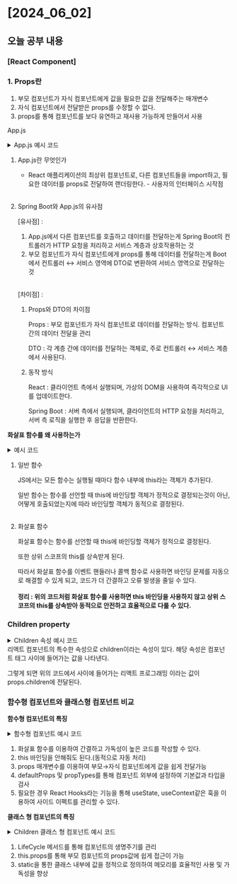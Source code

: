 # [2024_06_02]

## 오늘 공부 내용
### [React Component]
### 1.  Props란
1. 부모 컴포넌트가 자식 컴포넌트에게 값을 필요한 값을 전달해주는 매개변수
2. 자식 컴포넌트에서 전달받은 props를 수정할 수 없다.
3. props를 통해 컴포넌트를 보다 유연하고 재사용 가능하게 만들어서 사용

App.js

<details>
    <summary>App.js 예시 코드</summary>

``` javascript
import logo from "./logo.svg";
import "./App.css";

function App() {
  return (
    <Library title="조선 선비들의" />
  );
}

export default App;
------------------------------------
import Book from "./Book";

function Library(props) {
  return (
    <div>
      <h1>{props.title} 도서관</h1>
      <Book name="대학" numOfPage={10} />
      <Book name="논어" numOfPage={300} />
      <Book name="맹자" numOfPage={600} />
      <Book name="중용" numOfPage={50} />
      <Book name="채근담" numOfPage={250} />
    </div>
  );
}

export default Library;
-------------------------------------
function Book(props) {
  return (
    <div>
      <h1>{`이 책의 이름은 ${props.name}입니다.`}</h1>
      <h2>{`이 책은 총 ${props.numOfPage}페이지로 이뤄져 있습니다.`}</h2>
    </div>
  );
}

export default Book;

```

</details>

1. App.js란 무엇인가
    - React 애플리케이션의 최상위 컴포넌트로, 다른 컴포넌트들을 import하고, 필요한 데이터를 props로 전달하여 랜더링한다. - 사용자의 인터페이스 시작점
      <br><br>
2. Spring Boot와 App.js의 유사점

   [유사점] :

    1. App.js에서 다른 컴포넌트를 호출하고 데이터를 전달하는게 Spring Boot의 컨트롤러가 HTTP 요청을 처리하고 서비스 계층과 상호작용하는 것
    2. 부모 컴포넌트가 자식 컴포넌트에게 props를 통해 데이터를 전달하는게 Boot에서 컨트롤러 ↔ 서비스 영역에 DTO로 변환하여 서비스 영역으로 전달하는것<br><br>

   [차이점] :

    1. Props와 DTO의 차이점

       Props : 부모 컴포넌트가 자식 컴포넌트로 데이터를 전달하는 방식. 컴포넌트 간의 데이터 전달을 관리

       DTO : 각 계층 간에 데이터를 전달하는 객체로, 주로 컨트롤러 ↔ 서비스 계층에서 사용된다.

    2. 동작 방식

       React : 클라이언트 측에서 실행되며, 가상의 DOM을 사용하여 즉각적으로 UI를 업데이트한다.

       Spring Boot : 서버 측에서 실행되며, 클라이언트의 HTTP 요청을 처리하고, 서버 측 로직을 실행한 후 응답을 반환한다.

<b>화살표 함수를 왜 사용하는가</b>
<details>
    <summary>예시 코드</summary>

``` javascript
// 일반 함수 사용
class MyClassComponent extends React.Component {
  constructor(props) {
    super(props);
    this.name = '홍길동';
    this.handleClick = this.handleClick.bind(this); // this 바인딩
  }

  handleClick() {
    console.log(this.name); // this는 MyClassComponent 인스턴스를 가리킴
  }

  render() {
    return <button onClick={this.handleClick}>Click Me</button>;
  }
}

const instance = new MyClassComponent();
instance.handleClick(); // '홍길동'이 출력됩니다.
-------------------------------------------------------
// 화살표 함수 사용
class MyClassComponent extends React.Component {
  constructor(props) {
    super(props);
    this.name = '홍길동';
  }

  handleClick = () => {
    console.log(this.name); // 화살표 함수는 상위 스코프의 this를 사용
  }
  render() {
    return <button onClick={this.handleClick}>Click Me</button>;
  }
}

const instance = new MyClassComponent();
instance.handleClick(); // '홍길동'이 출력됩니다.

```
</details>

1. 일반 함수

   JS에서는 모든 함수는 실행될 때마다 함수 내부에 this라는 객체가 추가된다.

   일반 함수는 함수를 선언할 때 this에 바인딩할 객체가 정적으로 결정되는것이 아닌, 어떻게 호출되었는지에 따라 바인딩할 객체가 동적으로 결정된다.<br><br>

2. 화살표 함수

   화살표 함수는 함수를 선언할 때 this에 바인딩할 객체가 정적으로 결정된다.

   또한 상위 스코프의 this를 상속받게 된다.

   따라서 화살표 함수를 이벤트 핸들러나 콜백 함수로 사용하면 바인딩 문제를 자동으로 해결할 수 있게 되고, 코드가 더 간결하고 오류 발생을 줄일 수 있다. <br><br>
<b>정리 : 위의 코드처럼 화살표 함수를 사용하면 this 바인딩을 사용하지 않고 상위 스코프의 this를 상속받아 동적으로 안전하고 효율적으로 다룰 수 있다.</b>

### Children property
<details>
    <summary>Children 속성 예시 코드</summary>

``` javascript
function App() {
  return (
    <MyComponent name="Happy Happy">리액트 프로그래밍</MyComponent>
  );
}

export default App;

--------------------------------------------------------
const MyComponent = (props) => {
  return (
    <div>
      <div>안녕하세요, 제 이름은 {props.name}입니다.</div>
      <div>포함된 값은 {props.children}입니다.</div>
    </div>
  );
};

MyComponent.defaultProps = {
  name: "기본 이름",
};

export default MyComponent;
```

</details>
리액트 컴포넌트의 특수한 속성으로 children이라는 속성이 있다. 해당 속성은 컴포넌트 태그 사이에 들어가는 값을 나타낸다.

그렇게 되면 위의 코드에서 <MyComponent> 사이에 들어가는 리액트 프로그래밍 이라는 값이 props.children에 전달된다.


### 함수형 컴포넌트와 클래스형 컴포넌트 비교
**함수형 컴포넌트의 특징**
<details>
    <summary>함수형 컴포넌트 예시 코드</summary>

``` javascript
// 함수형 컴포넌트
import PropTypes from "prop-types";

const MyComponent = ({ name, favoriteNumber, children }) => {
  return (
    <div>
      <div>안녕하세요, 제 이름은 {name}입니다.</div>
      <div>포함된 값은 {children}입니다.</div>
      <div>제가 좋아하는 숫자는 {favoriteNumber}입니다.</div>
    </div>
  );
};

MyComponent.defaultProps = {
  name: "기본 이름",
};

// name은 string을 권장해, 아니면 console에 경고
MyComponent.propTypes = {
  name: PropTypes.string,
  favoriteNumber: PropTypes.number.isRequired,
};

export default MyComponent;
```

</details>

1. 화살표 함수를 이용하여 간결하고 가독성이 높은 코드를 작성할 수 있다.
2. this 바인딩을 안해줘도 된다.(동적으로 자동 처리)
3. props 매개변수를 이용하여 부모→자식 컴포넌트에게 값을 쉽게 전달가능
4. defaultProps 및 propTypes를 통해 컴포넌트 외부에 설정하여 기본값과 타입을 검사
5. 필요한 경우 React Hooks라는 기능을 통해 useState, useContext같은 훅을 이용하여 사이드 이펙트를 관리할 수 있다.

**클래스 형 컴포넌트의 특징**
<details>
    <summary>Children 클래스 형 컴포넌트 예시 코드</summary>

``` javascript
// 클래스형 컴포넌트
import PropTypes from "prop-types";
import { Component } from "react";

class MyComponent extends Component {
  static defaultProps = {
    name: "기본 이름",
  };
  static propTypes = {
    name: PropTypes.string,
    favoriteNumber: PropTypes.number.isRequired,
  };

  render() {
    const { name, favoriteNumber, children } = this.props;
    return (
      <div>
        안녕하세요. 제 이름은 {name}입니다.
        <br />
        children값은 {children}입니다.
        <br />
        제가 좋아하는 숫자는 {favoriteNumber}입니다.
      </div>
    );
  }
}

export default MyComponent;
```

</details>

1. LifeCycle 메서드를 통해 컴포넌트의 생명주기를 관리
2. this.props를 통해 부모 컴포넌트의 props값에 쉽게 접근이 가능
3. static을 통한 클래스 내부에 값을 정적으로 정의하여 메모리를 효율적인 사용 및 가독성을 향상